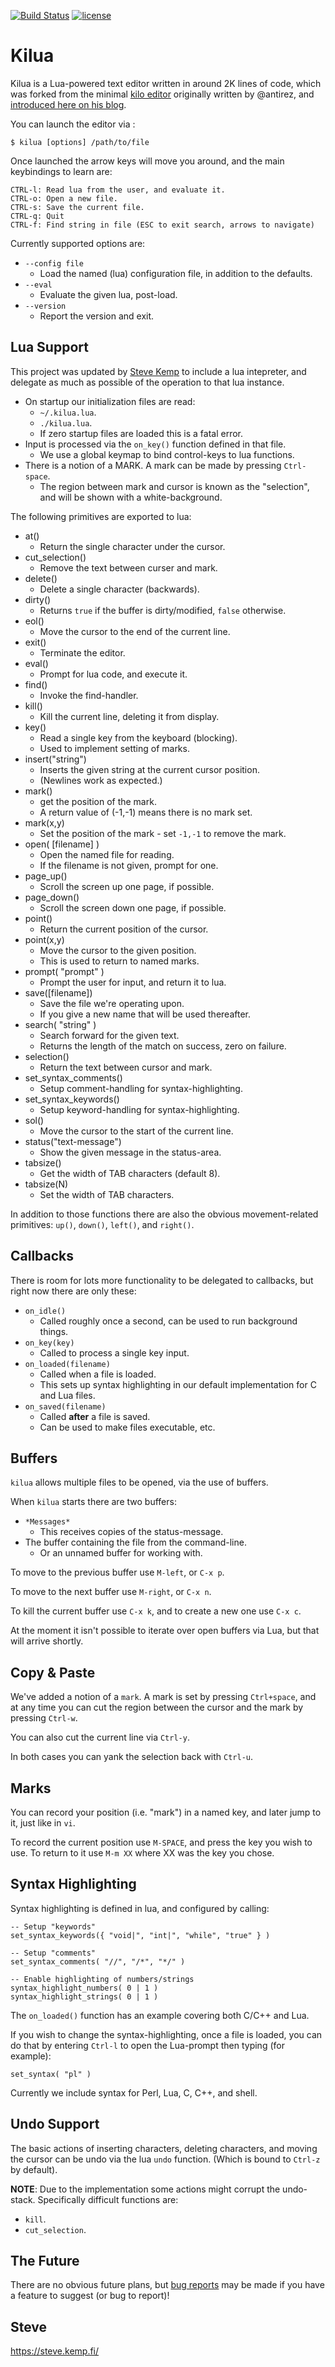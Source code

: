 [![Build Status](https://travis-ci.org/skx/kilua.png)](https://travis-ci.org/skx/kilua)
[![license](https://img.shields.io/github/license/skx/kilua.svg)]()

# Kilua

Kilua is a Lua-powered text editor written in around 2K lines of code, which
was forked from the minimal [kilo editor](https://github.com/antirez/kilo)
originally written by @antirez, and [introduced here on his blog](http://antirez.com/news/108).

You can launch the editor via :

    $ kilua [options] /path/to/file

Once launched the arrow keys will move you around, and the main keybindings
to learn are:

    CTRL-l: Read lua from the user, and evaluate it.
    CTRL-o: Open a new file.
    CTRL-s: Save the current file.
    CTRL-q: Quit
    CTRL-f: Find string in file (ESC to exit search, arrows to navigate)

Currently supported options are:

* `--config file`
    * Load the named (lua) configuration file, in addition to the defaults.
* `--eval`
    * Evaluate the given lua, post-load.
* `--version`
    * Report the version and exit.


## Lua Support

This project was updated by [Steve Kemp](https://steve.kemp.fi/)
to include a lua intepreter, and delegate as much as possible of the operation
to that lua instance.

* On startup our initialization files are read:
    * `~/.kilua.lua`.
    * `./kilua.lua`.
    * If zero startup files are loaded this is a fatal error.
* Input is processed via the `on_key()` function defined in that file.
     * We use a global keymap to bind control-keys to lua functions.
* There is a notion of a MARK.  A mark can be made by pressing `Ctrl-space`.
    * The region between mark and cursor is known as the "selection", and will be shown with a white-background.

The following primitives are exported to lua:

* at()
    * Return the single character under the cursor.
* cut_selection()
    * Remove the text between curser and mark.
* delete()
    * Delete a single character (backwards).
* dirty()
    * Returns `true` if the buffer is dirty/modified, `false` otherwise.
* eol()
    * Move the cursor to the end of the current line.
* exit()
    * Terminate the editor.
* eval()
    * Prompt for lua code, and execute it.
* find()
    * Invoke the find-handler.
* kill()
    * Kill the current line, deleting it from display.
* key()
    * Read a single key from the keyboard (blocking).
    * Used to implement setting of marks.
* insert("string")
    * Inserts the given string at the current cursor position.
    * (Newlines work as expected.)
* mark()
   * get the position of the mark.
   * A return value of (-1,-1) means there is no mark set.
* mark(x,y)
   * Set the position of the mark - set `-1,-1` to remove the mark.
* open( [filename] )
    * Open the named file for reading.
    * If the filename is not given, prompt for one.
* page_up()
    * Scroll the screen up one page, if possible.
* page_down()
    * Scroll the screen down one page, if possible.
* point()
    * Return the current position of the cursor.
* point(x,y)
    * Move the cursor to the given position.
    * This is used to return to named marks.
* prompt( "prompt" )
    * Prompt the user for input, and return it to lua.
* save([filename])
    * Save the file we're operating upon.
    * If you give a new name that will be used thereafter.
* search( "string" )
    * Search forward for the given text.
    * Returns the length of the match on success, zero on failure.
* selection()
    * Return the text between cursor and mark.
* set_syntax_comments()
    * Setup comment-handling for syntax-highlighting.
* set_syntax_keywords()
    * Setup keyword-handling for syntax-highlighting.
* sol()
    * Move the cursor to the start of the current line.
* status("text-message")
    * Show the given message in the status-area.
* tabsize()
    * Get the width of TAB characters (default 8).
* tabsize(N)
    * Set the width of TAB characters.

In addition to those functions there are also the obvious movement-related primitives: `up()`, `down()`, `left()`, and `right()`.


## Callbacks

There is room for lots more functionality to be delegated to callbacks,
but right now there are only these:

* `on_idle()`
    * Called roughly once a second, can be used to run background things.
* `on_key(key)`
    * Called to process a single key input.
* `on_loaded(filename)`
    * Called when a file is loaded.
    * This sets up syntax highlighting in our default implementation for C and Lua files.
* `on_saved(filename)`
    * Called __after__ a file is saved.
    * Can be used to make files executable, etc.



## Buffers

`kilua` allows multiple files to be opened, via the use of buffers.

When `kilua` starts there are two buffers:

* `*Messages*`
    * This receives copies of the status-message.
* The buffer containing the file from the command-line.
    * Or an unnamed buffer for working with.

To move to the previous buffer use `M-left`, or `C-x p`.

To move to the next buffer use `M-right`, or `C-x n`.

To kill the current buffer use `C-x k`, and to create a new one use `C-x c`.

At the moment it isn't possible to iterate over open buffers via Lua,
but that will arrive shortly.


## Copy & Paste

We've added a notion of a `mark`.  A mark is set by pressing `Ctrl+space`,
and at any time you can cut the region between the cursor and the mark by
pressing `Ctrl-w`.

You can also cut the current line via `Ctrl-y`.

In both cases you can yank the selection back with `Ctrl-u`.


## Marks

You can record your position (i.e. "mark") in a named key, and
later jump to it, just like in `vi`.

To record the current position use `M-SPACE`, and press the key
you wish to use.  To return to it use `M-m XX` where XX was the
key you chose.


## Syntax Highlighting

Syntax highlighting is defined in lua, and configured by calling:

    -- Setup "keywords"
    set_syntax_keywords({ "void|", "int|", "while", "true" } )

    -- Setup "comments"
    set_syntax_comments( "//", "/*", "*/" )

    -- Enable highlighting of numbers/strings
    syntax_highlight_numbers( 0 | 1 )
    syntax_highlight_strings( 0 | 1 )


The `on_loaded()` function has an example covering both C/C++ and Lua.

If you wish to change the syntax-highlighting, once a file is loaded,
you can do that by entering `Ctrl-l` to open the Lua-prompt then
typing (for example):

    set_syntax( "pl" )

Currently we include syntax for Perl, Lua, C, C++, and shell.


## Undo Support

The basic actions of inserting characters, deleting characters, and
moving the cursor can be undo via the lua `undo` function.  (Which is
bound to `Ctrl-z` by default).

**NOTE**: Due to the implementation some actions might corrupt the
undo-stack.  Specifically difficult functions are:

* `kill`.
* `cut_selection`.

## The Future

There are no obvious future plans, but [bug reports](https://github.com/skx/kilua/issues) may be made if you have a feature to suggest (or bug to report)!


Steve
--
https://steve.kemp.fi/
